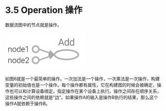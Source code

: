 # 3.5	Operation 操作

数据流图中的节点就是操作。

![&#x56FE; 3-6 &#x64CD;&#x4F5C;](../.gitbook/assets/image%20%28230%29.png)

如图6就是一个最简单的操作。一次加法是一个操作，一次乘法是一次操作，构建变量的初始值也是一个操作。每个操作都有属性，它在构建图的时候会被确定，操作也可以和计算设备绑定，指定操作在某个设备上执行。操作之间存在顺序关系，这些操作之间的依赖就是“边”。如果操作A的输入是操作B执行的结果，那么这个操作A就依赖于操作B。

